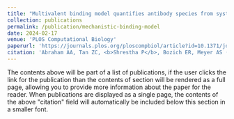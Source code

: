 ```yaml
---
title: "Multivalent binding model quantifies antibody species from systems serology"
collection: publications
permalink: /publication/mechanistic-binding-model
date: 2024-02-17
venue: 'PLOS Computational Biology'
paperurl: 'https://journals.plos.org/ploscompbiol/article?id=10.1371/journal.pcbi.1012663'
citation: 'Abraham AA, Tan ZC, <b>Shrestha P</b>, Bozich ER, Meyer AS (2024) A multivalent binding model infers antibody Fc species from systems serology. <i>PLoS Comput Biol </i> 20(12): e1012663. https://doi.org/10.1371/journal.pcbi.1012663'
---
```


The contents above will be part of a list of publications, if the user clicks the link for the publication than the contents of section will be rendered as a full page, allowing you to provide more information about the paper for the reader. When publications are displayed as a single page, the contents of the above "citation" field will automatically be included below this section in a smaller font.

